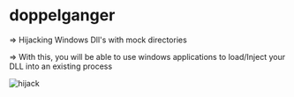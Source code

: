 # doppelganger
=> Hijacking Windows Dll's with mock directories

=> With this, you will be able to use windows applications to load/Inject your DLL into an existing process


![hijack](https://user-images.githubusercontent.com/90875279/133703997-d84c32d9-ca42-42a2-91d5-07b703566b4e.PNG)
